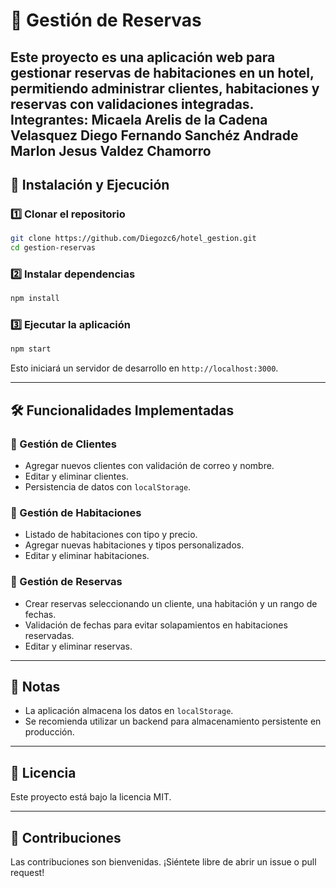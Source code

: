 # 📘 Gestión de Reservas

Este proyecto es una aplicación web para gestionar reservas de habitaciones en un hotel, permitiendo administrar clientes, habitaciones y reservas con validaciones integradas.
Integrantes: 
Micaela Arelis de la Cadena Velasquez
Diego Fernando Sanchéz Andrade
Marlon Jesus Valdez Chamorro
---

## 🚀 Instalación y Ejecución

### 1️⃣ Clonar el repositorio
```bash
git clone https://github.com/Diegozc6/hotel_gestion.git
cd gestion-reservas
```

### 2️⃣ Instalar dependencias
```bash
npm install
```

### 3️⃣ Ejecutar la aplicación
```bash
npm start
```
Esto iniciará un servidor de desarrollo en `http://localhost:3000`.

---

## 🛠 Funcionalidades Implementadas

### 📌 Gestión de Clientes
- Agregar nuevos clientes con validación de correo y nombre.
- Editar y eliminar clientes.
- Persistencia de datos con `localStorage`.

### 📌 Gestión de Habitaciones
- Listado de habitaciones con tipo y precio.
- Agregar nuevas habitaciones y tipos personalizados.
- Editar y eliminar habitaciones.

### 📌 Gestión de Reservas
- Crear reservas seleccionando un cliente, una habitación y un rango de fechas.
- Validación de fechas para evitar solapamientos en habitaciones reservadas.
- Editar y eliminar reservas.

---

## 📄 Notas
- La aplicación almacena los datos en `localStorage`.
- Se recomienda utilizar un backend para almacenamiento persistente en producción.

---

## 📜 Licencia
Este proyecto está bajo la licencia MIT.

---

## 🤝 Contribuciones
Las contribuciones son bienvenidas. ¡Siéntete libre de abrir un issue o pull request!

